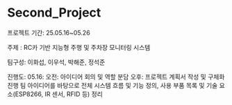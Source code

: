 # Second_Project

프로젝트 기간: 25.05.16~05.26

주제 : RC카 기반 지능형 주행 및 주차장 모니터링 시스템

팀구성: 이화섭, 이우석, 박해준, 정석준

진행도: 
05.16: 오전: 아이디어 회의 및 역할 분담
       오후: 프로젝트 계획서 작성 및 구체화 진행
       팀 아이디어를 바탕으로 전체 시스템 흐름 및 기능 정의, 사용 부품 목록 및 기술 요소(ESP8266, IR 센서, RFID 등) 정리
       


